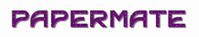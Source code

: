 ![PaperMate-logo](https://github.com/Zaheer-10/PaperMate-RecSys/blob/main/PM_Resources/Images/PaperMate_animated.gif)
